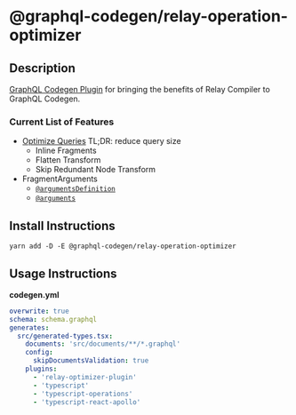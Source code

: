 # @graphql-codegen/relay-operation-optimizer

## Description

[GraphQL Codegen Plugin](https://github.com/dotansimha/graphql-code-generator) for bringing the benefits of Relay Compiler to GraphQL Codegen.

### Current List of Features

- [Optimize Queries](https://relay.dev/docs/en/compiler-architecture#transforms) TL;DR: reduce query size
  - Inline Fragments
  - Flatten Transform
  - Skip Redundant Node Transform
- FragmentArguments
  - [`@argumentsDefinition`](https://relay.dev/docs/en/graphql-in-relay#argumentdefinitions)
  - [`@arguments`](https://relay.dev/docs/en/graphql-in-relay#arguments)

## Install Instructions

`yarn add -D -E @graphql-codegen/relay-operation-optimizer`

## Usage Instructions

**codegen.yml**

```yaml
overwrite: true
schema: schema.graphql
generates:
  src/generated-types.tsx:
    documents: 'src/documents/**/*.graphql'
    config:
      skipDocumentsValidation: true
    plugins:
      - 'relay-optimizer-plugin'
      - 'typescript'
      - 'typescript-operations'
      - 'typescript-react-apollo'
```
